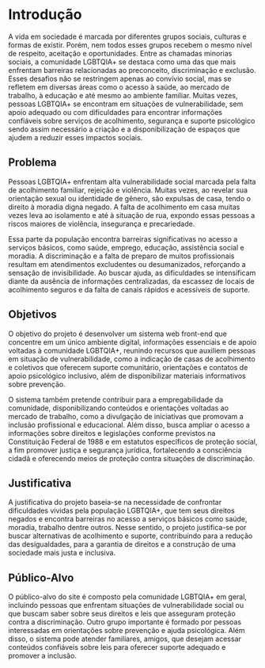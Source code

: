# Introdução

  A vida em sociedade é marcada por diferentes grupos sociais, culturas e formas de existir. Porém, nem todos esses grupos recebem o mesmo nível de respeito, aceitação e oportunidades. Entre as chamadas minorias sociais, a comunidade LGBTQIA+ se destaca como uma das que mais enfrentam barreiras relacionadas ao preconceito, discriminação e exclusão.  Esses desafios não se restringem apenas ao convívio social, mas se refletem em diversas áreas como o acesso à saúde, ao mercado de trabalho, à educação e até mesmo ao ambiente familiar. Muitas vezes, pessoas LGBTQIA+ se encontram em situações de vulnerabilidade, sem apoio adequado ou com dificuldades para encontrar informações confiáveis sobre serviços de acolhimento, segurança e suporte psicológico sendo assim necessário a criação e a disponibilização de espaços que ajudem a reduzir esses impactos sociais.

## Problema

Pessoas LGBTQIA+ enfrentam alta vulnerabilidade social marcada pela falta de acolhimento familiar, rejeição e violência. Muitas vezes, ao revelar sua orientação sexual ou identidade de gênero, são expulsas de casa, tendo o direito à moradia digna negado. A falta de acolhimento em casa muitas vezes leva ao isolamento e até à situação de rua, expondo essas pessoas a riscos maiores de violência, insegurança e precariedade. 

Essa parte da população encontra barreiras significativas no acesso a serviços básicos, como saúde, emprego, educação, assistência social e moradia. A discriminação e a falta de preparo de muitos profissionais resultam em atendimentos excludentes ou desumanizados, reforçando a sensação de invisibilidade. Ao buscar ajuda, as dificuldades se intensificam diante da ausência de informações centralizadas, da escassez de locais de acolhimento seguros e da falta de canais rápidos e acessíveis de suporte. 

## Objetivos

O objetivo do projeto é desenvolver um sistema web front-end que concentre em um único ambiente digital, informações essenciais e de apoio voltadas à comunidade LGBTQIA+, reunindo recursos que auxiliem pessoas em situação de vulnerabilidade, como a indicação de casas de acolhimento e coletivos que oferecem suporte comunitário, orientações e contatos de apoio psicológico inclusivo, além de disponibilizar materiais informativos sobre prevenção. 

O sistema também pretende contribuir para a empregabilidade da comunidade, disponibilizando conteúdos e orientações voltadas ao mercado de trabalho, como a divulgação de iniciativas que promovam a inclusão profissional e educacional. Além disso, busca ampliar o acesso a informações sobre direitos e legislações conforme previstos na Constituição Federal de 1988 e em estatutos específicos de proteção social, a fim promover justiça e segurança jurídica, fortalecendo a consciência cidadã e oferecendo meios de proteção contra situações de discriminação. 

## Justificativa

A justificativa do projeto baseia-se na necessidade de confrontar dificuldades vividas pela população LGBTQIA+, que tem seus direitos negados e encontra barreiras no acesso a serviços básicos como saúde, moradia, trabalho dentre outros. Nesse sentido, o projeto justifica-se por buscar alternativas de acolhimento e suporte, contribuindo para a redução das desigualdades, para a garantia de direitos e a construção de uma sociedade mais justa e inclusiva. 

## Público-Alvo

O público-alvo do site é composto pela comunidade LGBTQIA+ em geral, incluindo pessoas que enfrentam situações de vulnerabilidade social ou que buscam saber sobre seus direitos e leis que asseguram proteção contra a discriminação. Outro grupo importante é formado por pessoas interessadas em orientações sobre prevenção e ajuda psicológica. Além disso, o sistema pode atender familiares, amigos, que desejam acessar conteúdos confiáveis sobre leis para oferecer suporte adequado e promover a inclusão. 

 
